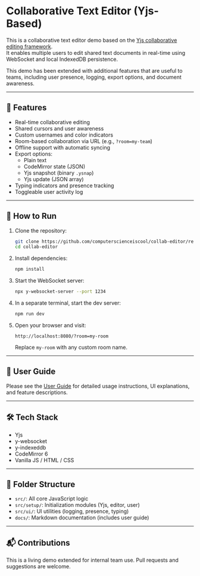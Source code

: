 
# Collaborative Text Editor (Yjs-Based)

This is a collaborative text editor demo based on the [Yjs collaborative editing framework](https://docs.yjs.dev/getting-started/a-collaborative-editor).  
It enables multiple users to edit shared text documents in real-time using WebSocket and local IndexedDB persistence.

This demo has been extended with additional features that are useful to teams, including user presence, logging, export options, and document awareness.

---

## 🧭 Features

- Real-time collaborative editing
- Shared cursors and user awareness
- Custom usernames and color indicators
- Room-based collaboration via URL (e.g., `?room=my-team`)
- Offline support with automatic syncing
- Export options:
  - Plain text
  - CodeMirror state (JSON)
  - Yjs snapshot (binary `.ysnap`)
  - Yjs update (JSON array)
- Typing indicators and presence tracking
- Toggleable user activity log

---

## 🚀 How to Run

1. Clone the repository:

   ```bash
   git clone https://github.com/computerscienceiscool/collab-editor/refactor-editor/collab-editor.git
   cd collab-editor
   ```

2. Install dependencies:

   ```bash
   npm install
   ```

3. Start the WebSocket server:

   ```bash
   npx y-websocket-server --port 1234
   ```

4. In a separate terminal, start the dev server:

   ```bash
   npm run dev
   ```

5. Open your browser and visit:

   ```
   http://localhost:8080/?room=my-room
   ```

   Replace `my-room` with any custom room name.

---

## 📖 User Guide

Please see the [User Guide](docs/user-guide.md) for detailed usage instructions, UI explanations, and feature descriptions.

---

## 🛠️ Tech Stack

- Yjs
- y-websocket
- y-indexeddb
- CodeMirror 6
- Vanilla JS / HTML / CSS

---

## 📂 Folder Structure

- `src/`: All core JavaScript logic
- `src/setup/`: Initialization modules (Yjs, editor, user)
- `src/ui/`: UI utilities (logging, presence, typing)
- `docs/`: Markdown documentation (includes user guide)

---

## 📬 Contributions

This is a living demo extended for internal team use. Pull requests and suggestions are welcome.


